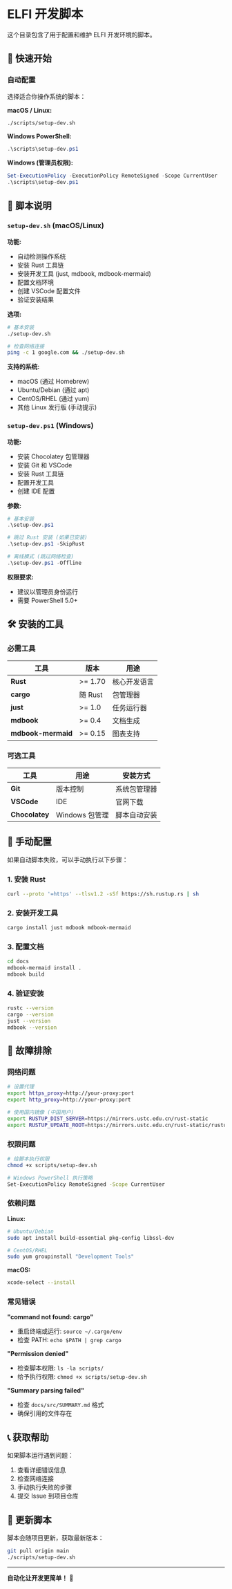 # ELFI 开发脚本

这个目录包含了用于配置和维护 ELFI 开发环境的脚本。

## 🚀 快速开始

### 自动配置

选择适合你操作系统的脚本：

**macOS / Linux:**
```bash
./scripts/setup-dev.sh
```

**Windows PowerShell:**
```powershell
.\scripts\setup-dev.ps1
```

**Windows (管理员权限):**
```powershell
Set-ExecutionPolicy -ExecutionPolicy RemoteSigned -Scope CurrentUser
.\scripts\setup-dev.ps1
```

## 📝 脚本说明

### `setup-dev.sh` (macOS/Linux)

**功能:**
- 自动检测操作系统
- 安装 Rust 工具链
- 安装开发工具 (just, mdbook, mdbook-mermaid)
- 配置文档环境
- 创建 VSCode 配置文件
- 验证安装结果

**选项:**
```bash
# 基本安装
./setup-dev.sh

# 检查网络连接
ping -c 1 google.com && ./setup-dev.sh
```

**支持的系统:**
- macOS (通过 Homebrew)
- Ubuntu/Debian (通过 apt)
- CentOS/RHEL (通过 yum)
- 其他 Linux 发行版 (手动提示)

### `setup-dev.ps1` (Windows)

**功能:**
- 安装 Chocolatey 包管理器
- 安装 Git 和 VSCode
- 安装 Rust 工具链
- 配置开发工具
- 创建 IDE 配置

**参数:**
```powershell
# 基本安装
.\setup-dev.ps1

# 跳过 Rust 安装 (如果已安装)
.\setup-dev.ps1 -SkipRust

# 离线模式 (跳过网络检查)
.\setup-dev.ps1 -Offline
```

**权限要求:**
- 建议以管理员身份运行
- 需要 PowerShell 5.0+

## 🛠️ 安装的工具

### 必需工具

| 工具 | 版本 | 用途 |
|------|------|------|
| **Rust** | >= 1.70 | 核心开发语言 |
| **cargo** | 随 Rust | 包管理器 |
| **just** | >= 1.0 | 任务运行器 |
| **mdbook** | >= 0.4 | 文档生成 |
| **mdbook-mermaid** | >= 0.15 | 图表支持 |

### 可选工具

| 工具 | 用途 | 安装方式 |
|------|------|----------|
| **Git** | 版本控制 | 系统包管理器 |
| **VSCode** | IDE | 官网下载 |
| **Chocolatey** | Windows 包管理 | 脚本自动安装 |

## 🔧 手动配置

如果自动脚本失败，可以手动执行以下步骤：

### 1. 安装 Rust
```bash
curl --proto '=https' --tlsv1.2 -sSf https://sh.rustup.rs | sh
```

### 2. 安装开发工具
```bash
cargo install just mdbook mdbook-mermaid
```

### 3. 配置文档
```bash
cd docs
mdbook-mermaid install .
mdbook build
```

### 4. 验证安装
```bash
rustc --version
cargo --version
just --version
mdbook --version
```

## 🐛 故障排除

### 网络问题
```bash
# 设置代理
export https_proxy=http://your-proxy:port
export http_proxy=http://your-proxy:port

# 使用国内镜像 (中国用户)
export RUSTUP_DIST_SERVER=https://mirrors.ustc.edu.cn/rust-static
export RUSTUP_UPDATE_ROOT=https://mirrors.ustc.edu.cn/rust-static/rustup
```

### 权限问题
```bash
# 给脚本执行权限
chmod +x scripts/setup-dev.sh

# Windows PowerShell 执行策略
Set-ExecutionPolicy RemoteSigned -Scope CurrentUser
```

### 依赖问题

**Linux:**
```bash
# Ubuntu/Debian
sudo apt install build-essential pkg-config libssl-dev

# CentOS/RHEL
sudo yum groupinstall "Development Tools"
```

**macOS:**
```bash
xcode-select --install
```

### 常见错误

**"command not found: cargo"**
- 重启终端或运行: `source ~/.cargo/env`
- 检查 PATH: `echo $PATH | grep cargo`

**"Permission denied"**
- 检查脚本权限: `ls -la scripts/`
- 给予执行权限: `chmod +x scripts/setup-dev.sh`

**"Summary parsing failed"**
- 检查 `docs/src/SUMMARY.md` 格式
- 确保引用的文件存在

## 📞 获取帮助

如果脚本运行遇到问题：

1. 查看详细错误信息
2. 检查网络连接
3. 手动执行失败的步骤
4. 提交 Issue 到项目仓库

## 🔄 更新脚本

脚本会随项目更新，获取最新版本：

```bash
git pull origin main
./scripts/setup-dev.sh
```

---

**自动化让开发更简单！** 🎉